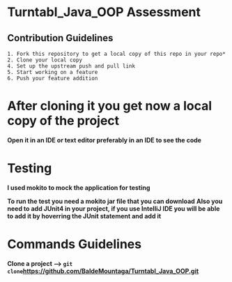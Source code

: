# Turntabl_Java_OOP Assessment

## Contribution Guidelines
    1. Fork this repository to get a local copy of this repo in your repo*
    2. Clone your local copy
    4. Set up the upstream push and pull link
    5. Start working on a feature
    6. Push your feature addition


# After cloning it you get now a local copy of the project
**Open it in an IDE or text editor preferably in an IDE to see the code**

# Testing
**I used mokito to mock the application for testing**

**To run the test you need a mokito jar file that you can download**
**Also you need to add JUnit4 in your project, if you use IntelliJ IDE you will be able to add it by hoverring the JUnit statement and add it**

# Commands Guidelines

**Clone a project --> `git clone`https://github.com/BaldeMountaga/Turntabl_Java_OOP.git**

